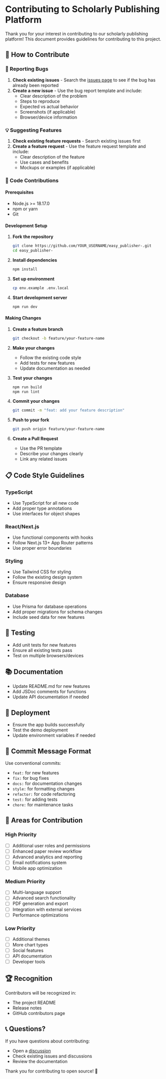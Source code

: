# Contributing to Scholarly Publishing Platform

Thank you for your interest in contributing to our scholarly publishing platform! This document provides guidelines for contributing to this project.

## 🤝 How to Contribute

### 🐛 Reporting Bugs

1. **Check existing issues** - Search the [issues page](https://github.com/saman-rahbar/easy_publisher-/issues) to see if the bug has already been reported
2. **Create a new issue** - Use the bug report template and include:
   - Clear description of the problem
   - Steps to reproduce
   - Expected vs actual behavior
   - Screenshots (if applicable)
   - Browser/device information

### 💡 Suggesting Features

1. **Check existing feature requests** - Search existing issues first
2. **Create a feature request** - Use the feature request template and include:
   - Clear description of the feature
   - Use cases and benefits
   - Mockups or examples (if applicable)

### 🔧 Code Contributions

#### Prerequisites
- Node.js >= 18.17.0
- npm or yarn
- Git

#### Development Setup

1. **Fork the repository**
   ```bash
   git clone https://github.com/YOUR_USERNAME/easy_publisher-.git
   cd easy_publisher-
   ```

2. **Install dependencies**
   ```bash
   npm install
   ```

3. **Set up environment**
   ```bash
   cp env.example .env.local
   ```

4. **Start development server**
   ```bash
   npm run dev
   ```

#### Making Changes

1. **Create a feature branch**
   ```bash
   git checkout -b feature/your-feature-name
   ```

2. **Make your changes**
   - Follow the existing code style
   - Add tests for new features
   - Update documentation as needed

3. **Test your changes**
   ```bash
   npm run build
   npm run lint
   ```

4. **Commit your changes**
   ```bash
   git commit -m "feat: add your feature description"
   ```

5. **Push to your fork**
   ```bash
   git push origin feature/your-feature-name
   ```

6. **Create a Pull Request**
   - Use the PR template
   - Describe your changes clearly
   - Link any related issues

## 📋 Code Style Guidelines

### TypeScript
- Use TypeScript for all new code
- Add proper type annotations
- Use interfaces for object shapes

### React/Next.js
- Use functional components with hooks
- Follow Next.js 13+ App Router patterns
- Use proper error boundaries

### Styling
- Use Tailwind CSS for styling
- Follow the existing design system
- Ensure responsive design

### Database
- Use Prisma for database operations
- Add proper migrations for schema changes
- Include seed data for new features

## 🧪 Testing

- Add unit tests for new features
- Ensure all existing tests pass
- Test on multiple browsers/devices

## 📚 Documentation

- Update README.md for new features
- Add JSDoc comments for functions
- Update API documentation if needed

## 🚀 Deployment

- Ensure the app builds successfully
- Test the demo deployment
- Update environment variables if needed

## 📝 Commit Message Format

Use conventional commits:
- `feat:` for new features
- `fix:` for bug fixes
- `docs:` for documentation changes
- `style:` for formatting changes
- `refactor:` for code refactoring
- `test:` for adding tests
- `chore:` for maintenance tasks

## 🎯 Areas for Contribution

### High Priority
- [ ] Additional user roles and permissions
- [ ] Enhanced paper review workflow
- [ ] Advanced analytics and reporting
- [ ] Email notifications system
- [ ] Mobile app optimization

### Medium Priority
- [ ] Multi-language support
- [ ] Advanced search functionality
- [ ] PDF generation and export
- [ ] Integration with external services
- [ ] Performance optimizations

### Low Priority
- [ ] Additional themes
- [ ] More chart types
- [ ] Social features
- [ ] API documentation
- [ ] Developer tools

## 🏆 Recognition

Contributors will be recognized in:
- The project README
- Release notes
- GitHub contributors page

## 📞 Questions?

If you have questions about contributing:
- Open a [discussion](https://github.com/saman-rahbar/easy_publisher-/discussions)
- Check existing issues and discussions
- Review the documentation

Thank you for contributing to open source! 🌟 